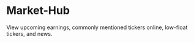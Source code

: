 # Market-Hub

View upcoming earnings, commonly mentioned tickers online, low-float tickers, and news.
